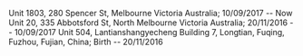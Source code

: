 Unit 1803, 280 Spencer St, Melbourne Victoria Australia; 10/09/2017 -- Now
Unit 20, 335 Abbotsford St, North Melbourne Victoria Australia; 20/11/2016 -- 10/09/2017
Unit 504, Lantianshangyecheng Building 7, Longtian, Fuqing, Fuzhou, Fujian, China; Birth -- 20/11/2016
